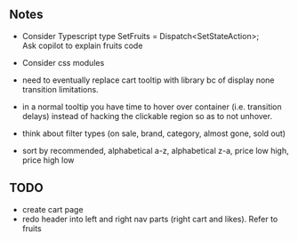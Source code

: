 
## Notes
- Consider Typescript
    type SetFruits = Dispatch<SetStateAction<Fruits>>;\
    Ask copilot to explain fruits code

- Consider css modules

- need to eventually replace cart tooltip with library bc of display none transition limitations.
- in a normal tooltip you have time to hover over container (i.e. transition delays) instead of hacking the clickable region so as to not unhover.


- think about filter types (on sale, brand, category, almost gone, sold out)


- sort by recommended, alphabetical a-z, alphabetical z-a, price low high, price high low


## TODO
- create cart page
- redo header into left and right nav parts (right cart and likes). Refer to fruits